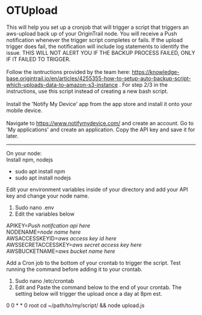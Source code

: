# OTUpload
This will help you set up a cronjob that will trigger a script that triggers an aws-upload back up of your OriginTrail node. You will receive a Push notification whenever the trigger script completes or fails. If the upload trigger does fail, the notification will include log statements to identify the issue. THIS WILL NOT ALERT YOU IF THE BACKUP PROCESS FAILED, ONLY IF IT FAILED TO TRIGGER.
<br><br>
Follow the isntructions provided by the team here: https://knowledge-base.origintrail.io/en/articles/4255355-how-to-setup-auto-backup-script-which-uploads-data-to-amazon-s3-instance . For step 2/3 in the instructions, use this script instead of creating a new bash script.
<br><br>
Install the 'Notify My Device' app from the app store and install it onto your mobile device.
<br><br>
Navigate to https://www.notifymydevice.com/ and create an account. Go to 'My applications' and create an application. Copy the API key and save it for later.

------------------------------------------------------------------------------------------------------------------------------------------------------------------

On your node:<br>
Install npm, nodejs
<ul>
<li>sudo apt install npm</li>
<li>sudo apt install nodejs</li>
</ul>

Edit your environment variables inside of your directory and add your API key and change your node name.
<ol>
<li>Sudo nano .env</li>
<li>Edit the variables below</li>
</ol>

APIKEY=*Push notifcation api here*<br>
NODENAME=*node name here*<br>
AWSACCESSKEYID=*aws access key id here*<br>
AWSSECRETACCESSKEY=*aws secret access key here*<br>
AWSBUCKETNAME=*aws bucket name here*<br>

Add a Cron job to the bottom of your crontab to trigger the script. Test running the command before adding it to your crontab.
<ol>
<li>Sudo nano /etc/crontab</li>
<li>Edit and Paste the command below to the end of your crontab. The setting below will trigger the upload once a day at 8pm est.</li>
</ol>

0 0 * * 0 root cd ~/path/to/my/script/ && node upload.js

